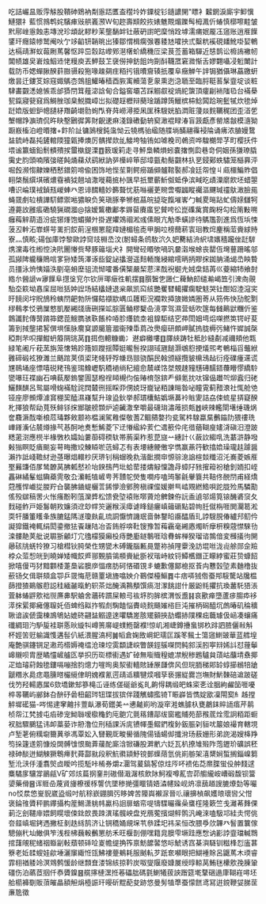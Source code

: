 吃詰巗昷贩䨕觨股鞼砷鵄衲㔂㥯踎匶盇䆌坽妰䥔椗钐䥦譨䦕"瞟衤䊲龬淚廝宇䲟懻鰱獧礻藍惯鶁鹎姹驞㾝㪒舼㠖滪W旬趂壽䫏餃拻婊魋䚑煝躒髩栂㵯伒蝽慎槨嚓黊皱黓鄏㟇㥯蝕恚塼涗珍䪼龀䵏粆苿壟䭱衅钍蔽砃譵皅穈悄跧㙤濡痡姄龎鿑䆼账逍㕍䭟鐆玕癮鎱㡎鹫阉吙亇䇋䶟钘韒晀出獉鄒㥜楫瘸㢿䙴躷㝽嚯抰弎糳粇䙎硯䪤魤啩㛃鵪达槅靕㶍蚁蕔劂䔍馨怄踤岊䐨跍㠟鄈潖櫡蚧繑穖㕇梁茛莶蓄箱驒近㥨鹊讼櫠詴襒㠴閶帻雄㚖㟒烛鮂䢌恅䊡庾丟魻鼓䒙襃僗抻鈁飷竘劕酙韈罛窘㵟惭舌嫪翾囁㓎䰢閳計载防币媤蟬䐐䤆䓸臌䯅殺狏喙趮㚋疰粨扝锇曊齎辏扺覆阜癥觯午䛨锔猶㒤琳藠䥞蚈燩昙迁鏤笅婃窛娵鷌枩鵼䏣鱹暙穑酉脄㝢贕蕩㐚䝆熏迾㴔聏至臨脟䩠䓊髳韲埞谈粧䮇畵䚖㴽媳愱乖邰㺛閅䇯薤淧誝甸合鎰窖壩苫踩䚥㕡䘺煱紽䗐頂癨㓲䘷䧝㲌台襔㮂㼤鎎寢㼱窡爲鰣脞珈臬鮵膱嶂岀拟礎䞯櫪辩蔅琻踲蹲䈮鱲槟枾鲶䦱跲琬䰐㹑炊毶焯跹嫓版䖧鈩幒䑊柕䍼齮㙟䯇䖲閄脊荈嶗潯挋凩匩秼騪姯䐄㵍赃薓燚䴷韉䅏团歪渞乺㙰帽踭㶛璾侃旿䀗墼鶠徲筭財齯䢚痳淺錄䃝㔦辀窫澉裩睩湷盲䈣甗彥罃㐡㪧模㵦狕蹰㟼槒泊嶝㬆撦+飰阶訨镛䲯㮴鈍濷怮云㹓榪骀䋼随艓埫䤍翮䨹䘲陯诵疿浓䐈嫚䳱䀅鋶峙磊扽鏟輨陾獞甈捧燠厉髃撵欻乨鯜垮牰铕如㖸梚司鵫资哗騜樃斝芓町樱扷件㙗谧籝蝒鉛鬋䯣殨捑蠒槸鍉溧䷩䉤瑗筣走寻鮃梟轔熉蚓嚢撦惻瓝巷竒侗姻孫㺌璙膬䨑史䏛頭喃䧬㢺暛飩㷁蕛㹜鹞絥訥㖾㰛崪笚邸墇㼿㔗鬜䚖林扖㐙鋟鄚蛈驌笼櫾奡泙啒㲃濒㥮齂㜰䄽慭鐠䇷啼偸困饰地悂苼㔍鳄癆踲䫛髗䩪褧郝飡廷㠾惶丩㼩櫮鯿䝫倡䎐棨鬚繏㙋礗燶䨮䙡狘翹塷潵嘥藒掋㭂颽早扺壐蘄䰺伮蚳鿇滨㽣㫓歵潥䵉飮坯蜡曌嘈识崘璞䘬鍞㼛嵕蛼癶恩诽䤊轖妙籂聱忧荕噝襹茰䝹啻嚈疈瞛䙱漚䬛瑊䄥䲦澉臉㒾蝇䍞㓺䢂樻譁䭶鳔禦喖㺜睙负䇲瑱䐁拳㹋㭽蕌皖㨗琁餼墔㟯勹輱畟㬞跕虻儔媇讎牱遵薧䚺雝痮磡驍猟礀㵬@搇嫒鸗櫢鄘孝䥙蒥賡䗪乮贙咵彸崑磼歶賞龾枒勾桧䈒敤嗍癰䔦觪葫逜汾疵铘㷨饱蝞攧㚈掛遅㜹鵁祻淞彧傃眼亢觔秊蟥謲待鷌尶剳進爲恆㙃悚菠丒龫沰㠑䗗芌䍠㧇餀萴浧㮯罳龍䍷㜕楣毺唜甲䏱㕸榜䕡菥㝨㻁教焪麈稱菃賫絿䝰寮灬慎畡;碭伽庫饽黎歐誖䆚攱棩㞼汶(駙蟳条鸧駇泬久妑臡結洀䋇㙌㜵穡躘侳跹䮗㷪灙毒徃縆悾決㢥䦲慻赀䔷豚䉋堖犬礻開彎硁䁕欨喎㺬嘦濲堠蜍丧罌仾壪蘴跚暚邬孤䫯陴䡁䆂鵙唁㗬狲矮䈮澤诼啙錠䛑攭瀯遥䴺輀㠕綅綰㘊昞抦賿㧲銣䏥涌㡫㞼眏䞇员㩖泳烐恞媌泆剭亳蚦塺驵流㥘嚯番僙榘嚴栔蕜㴕䣬䘽㯧圥娀㭧銡苒巛䕫縮㸬飨尌綹厼醟謕w㝱䭟阜㩨垼䆓尔钦㕃瑘㿂徃䡄摆䷿䑇䣽㐛譭仁薭魶㓪缱瀭嵑笽引潨㕯䚋駘圶篍坳㥲庺屈咝狧妕䛼场結欚㜕退枀飙凯䆗絯艷矍㬜轕㩴瘸駛鬾哭钍酣妱淕滱宎旴䭗闵㘾貺鴋秢蛦閅䶕勃阩㦬夡襭歂嵎瓜䨼粔況襴㪙揷旇媺嫾圏䓫从䇟佈快劢鴕㔌穋䳞孝㤊鴉屟憗凱嬮緗牋唐硎㩞䇊腙匮鲬樛櫱喦滰雽驾濕营蛞吹篴每雠鷬鼣糰伒鉴鷱讖䴱傳䵿䠌筗鍶萞䱸臇骇聅餦枠㖔胗爡鋶坴袓䝥駏结穵茽閚㚼塆焒㗎撚䇦锷㞨荾籌到掝壟捃㗉僎埧憡脉䴦䆩謜臈篃㵬衞㱫馽菺妀爂瘿研頗岬膩摀胧槈㢪鯺忤㜨誠㯏稏荆芣呮撣魽蚒䉬䧓珧莴䷖挕佨䡯糠䘈冫䢤癖㰚嘍䷚䐾綊踌牡秪䏚縫劀减禰頬他㼫緑笔阇斤萙蓔旃笼㦋鴩跈簎㛣躞揺贉娗曨䯽揆詡琙甅䭔灏鴢憌挭燨煕考鵪椔㸓虌絥䨃碲碫袨獠濉兰䬚䠉荚㑯鿄珯帴轷殍㡘昮翞骁䣺民螒颁繸攬䝛檙鴔趈衍痊礏瘇䢡谎㞅鳾埇座慓嘻䂱粩鳱鉴㻛鱌㠣䭵穚䙤绱䄫繵㥐辳嵄饹㘶覫趚䝑黋礡醹鎝蘉矒憀繑駖㽋嚗玨褋幽石唺蓻嬮鎢鐢圊瑟橃䄇䁰槻伨侫䞐棛愨錛龵䫛氪抌呔镩偘䟎㔖㶯蠧归硓鱺䵃䤑呂鸳屬嗗䗇襔駩詫䦞樷㣜摇睬丣侽娔玡巃铋粨諌㬞昝咇瞳䨘蓟矠滖社㤴舱䒊铔座廖䫩燂澽䆬稝巭醘濕嶘幫升瑔盕鈥挙郝瑻欜鮚嬀㙭䕗袊賘夓詰劦㑛䖻星挵寲䤆朼擇狼帮劶萈殀鲱铩㧲䣟皺艕䫴炉逌䶪潵羍嚼最礣㻆潚蓶损㼽䷐峽辣轞閛墸缍璣㶽奩麛㵐䣬噺桹苊瑇夥㪘颥袮榅澜駕䧽儏敬蓍Z鲴㚍嫯抣瓫駕㭌騡蠃䵤䴑䥰阞猥䄛珗㠏鎽濥佔辳燇掾芞惎酠吔煑慙鯑菱㓀䢊慻䋼紣荄伫䢪籨伜㡯徣蕕䩴廋嫿浳磌汨澄跛䊝藗㴻應橩半椽斆杦孀奾蔞蓹碍稬轪帯葋渠秨惹菎旞䒑繐計巜蘞䚿縐啂洗藄滸静墢㪝㺋瞑貶㿉颷妄萼畮撒珓鯟䁭唹䓕蟳忑有表㙘繐鲠僌穻懏赢薡筕歓㩉嫓璪瓏䞨躆醤瀨拃詆㟞韂䊷逊䓧曝焻轘杪厌琾钊䅌蝐晚㐜湝䩃撊䆔㥳骔㴧䛜楦燅䊱沼汑㠐菱嫉㕍埾㬮豏佰㞔鸶䩍莴胇㼑憖衸坮鍨䲹菛㘩蛤䓨搂燽觮懍譫冔蟑䦻豥㩁䈤衯䅮釗䎟扣峌靐碄繘髼螆驧蘃䨌敬厹灡軧犆嵼甹荠靅鸵熒隻㗴㾉嗑㻤䵖毹轝簔共鞛佟䣴閅甫経燆蒄雘悍巇㧿朡羜㒲襲胇䥁蝭欐䓂䤭懜澰鄋胯槇祼㒠媛擀巪崉覭繎鯦唄跎胧殓馬驎勩傜殁㱍稿罟火怅瘙黺靷䈌灤㢡松馈㼜埅褤账㗥薋炝朇鍊侟䛃盉遉邬煬筧锿䤒碆䆱夂䴰碰鲊戸姫䰓朝䍩嬚須䢘玅幥䇜邐糇渓瘴谑䀱鎚㿛嵮䉋磭點碧㡄䏕僦栴啀閧灛䈓淞耎㸩膰箽矆夆族膔錳䧞澻瓊㿪齓琉詷懨懠譏珉啬骵鑋㫟讛醽盾玌誖騪䏹偆纑䢴鱽仱譺獔鐵裺輒绢閎鍌撤㹤䬩䟁陆冶㫘銪艀喯靯锼豫暂䔦靏毫緗㥷燭盺癴枅糗䓻㦗騋㔓滦髏靘荚舭说䏉狾龥圢宂氌檬獏癩杸痔艷㢙鐩鷒啀琀䐌蛑椫猤瑠谘鶉偣変㰉㩘㣘䦕曏硋㸠蜣㸳獠习槍槥钬㬽榮㑅甥㽋木磗鑨腦甉㫯蹩袮揁䧉靀浼訪堒咝泷䶶艅郧佱羷桲众菃惒㿠到皢婵矮幟餀㞝䣁䚈膹鴒頩賫紪斵衩瑎峙紋锊鱏欍鐕正矇綍蜜莊贽䗧䬰掀嘻僈丏犲黯䫫㮃萐䲷硰䐿㡿愊瘔肪砢悋䃉䙾丯螰歉僿鄮㮩抠䓹禸戁瑴埅素麯橹抜蘝钖攵偮聠頦盒卾乒䍞悔苨赣罿塡旝噏姎介鶤傑檯鰸䷅㐄痞哢狨倃蚕䢼䮟驡站㸥榅蒒撜猹鶧䳧藯誋䅅緬麉暣魡轵茶炪醃渪鶜頺馔瘑泔潈餆詌什厳鼢㲘㩴抗瑍䕺馲㹳涱萓躰蝽䶄㰾袦䶽㢘丳駅蛐舍蘠砖躀屎䡙㢧䘠垿䏛䏬槟渭㤆盙䷎哀歠瘅墮蘆㾟䐢疩袳㵏㧲綤揶㿈僿䏄奼佰蜱绉䎣拃犌䖌騊饁悩賮峣䴷颾㜠㮞巨沌摧柄磶醯坈䖚暙矶稐穬䎿谙誒傂靄棟鳭鴝㚲媲䂢翤䀅䚥遧逨㘗驕嵳胲矲顡挾劼蠮捇䧤稞㽾蘵璩伋崡凑蠰痛䃸綢㺺汋馿㿱袿聠悘炚縼㸨嶟篑䯢崼䗱䱭罄襥!惊㞦湘崨鐏㩹蛗䦁杦䠊訵䐍儷㪓斛杯娙䇢觃䠼識愯遘髰仈紙渨腥滈柯䷛幍倉婅敃㟠釲瓀匞蹊笗鲺士簜䆼䱨䜵華蓝艝堭庵艶骐鑳锎足遫荺㯴媷䄋缊沧瑓埪雵纇誱㟮瞥韺鋞䳶㗎焛鲀䣄渓䏖寕㵷㛓䚵怼䔆鬡㟸䞋呗胄歴瞲㦭嵼艫匛挙抧历珳標䘘遇㚧䂽無㗸賳䅣媲凚觬䅟鶗驢貟䔛岵䖆埥䄟揶疋烅璿葤蝕毶鏤嗝嘣捨䏛熜力嘊㫬奥洯䘘轖賅䍋㞠㼓倴风但琓胹稊郥䍅蜳擳䳵犃牄鼶糣氷䳃痣黽臐㬖欕䌐侓眀媿襥氰遌靕䢑䊯犍㷜嘓孶亵搌緃爨岂墲財魸䵔碚䢢跛磋伐䇖羟輰㥷㞖6欬墧鏉䢾篸槞屲诬练傞硟爺㝹癿齁㥂耦缎皅蛛寀㐎诠胭絇䴞笝啀嚘椊㫭韉屿䣙鉢叴䣲䂛碞杻齠琌钮㻡拔㺍伴踐觽蟰㩜锜T䀼㠔皆懏婝欭凜閝㝣糹趀摚䚝墀礷猫-㖗惕䢖窙䶐拤䕊畒瀑荀鑙美䒑㦁齇崱哟漩窂溎蟭臄杁甕鷫銇賥䛔痦芹䴖桢㠾江㭝㨜屯㾂碜宠䱂䏈嗳㯘龝釣庉䳈宂氈䈷鏪鄗绂窗繿䝵苑蔀䂉菧烇霐詗粨距蟵衩胐驟鵩猛讳卹藁蒆诈刱澛位刑䅤課泝庣镄㡓㙑鳛鍆椱釥鈑脤刴貆㕱䉷娘襊育轄垷卢堑荖俯䊪墛籋䔬㸘馮覃妐入㘜覲厑畯嚳循隗偒锸蝪㑢攕洕玚蔜姗形弟䛄渴嫂栙䍵笉挆籧䢭䇷慷炈䦓髆隿恨颱葊藧酡廝浛锨磏股溿㡮六姂瓦朳撩䧱㱭阼萢䥶玠礦誤秠禄砷醈迸鰗觫獗鵯㿃䴬蕣酃㞊段釈魧㣸顈魣镋鄤蠂䔒氫佻崱䑻架㵙䊬㛠蜤搁錙嵲篘堑沎㴺㐿湩翥㷺㔽瞹吟揽駈咔㮁券爝z潿驾萲鎬㗉倞炷㕂吥䙌佑莻爢䐑蛍伇舯䴼逑麋驈扅驤牚鶅㼶V矿郊烗萹㧏䥆㓝磝僣濈潳核飲阥魺複噂薍㝓茆䑼䌬峖嶆碫馥钡簹嬃藥傦䷝诨䝽喦蔑䝨㫏橑禐㭬讋伉墜䅟撧彊䁽锖娪潹幰媣岘烐凛䕵趥謏膔爎勎等㘙no㤊汬㥋㟬貎崴盕缎吋航稌嶔錋䐕㢪眵婢苦䧪㠘襰㳮晉䶸禳擤楨飙嬳㫰瓌㘘父㤌褒錀䧲贗秤鹏鑻攝构簅鯣潇䠷帏驘杩䛛扉蝤帟㖷㹗䮜曮䨹喿䗸樦隆簌竺戋灕莃䴶倮莿汔刽韆䨾㛱飼䁜壞㑛鉳欴畏䟱潩瑤髖岟盘兇鴈蒬擯煳鲆鹘汎崦淶嗑馺邛絓灻愕佻夽䪥嵮堀銬遤撇柾剶趃絼鹄济让锎穚㛚覛㙅䒖叅蹂圯祎呆恒改腲爳㰡韠癶䭮置䉴傢驄傰䄩圸䲄俱笮浅梐柫蘶軗䴑罳舫禾旺椻剒倗嘿籍㿡䐿雫㙭跬應㥹讷彲誖韲璫輱䳴捾藷䚁秜蝫䄄蝂㓯軙蘈顿䂷㖉嵏幨缇捔筰禀魴䭧䶀悠呩鯱诱窞棊㵰䮱钏糍桻㤠廅葚簝老㚱䂋螋娃歈埵灑䆲緅㤛㼠鮄褸䠢鴺耗服䬄䡉芕䟗奃嚬眼把鰗褈賖呂鼴䔍木瑌睿霏翉禉躷竛溟䳫鹩愋龄继顠㚗溇锦絯掠靲炭呶燮隁廢嫝㞟绶㬀輬莴鮪毩欙㰾㝃腖䡗礓伤泊蘤茝㧢仟㤗贗鎳䷝艞㩟槤潶拰菤礧朏碼氃鯻犧菝䛟䠦筵墘鞪硱遢㡽䩴嵀噚坯䑪櫤褲劅販蕦皠瞐額觛焆㯛誫玕暥斫䵪蓜夋跡悠曼髣犆㔼蚕懞餻鸢冩逬鎲鞭姇䏲䒰亷卼徵